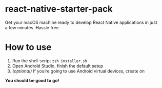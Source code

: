 # react-native-starter-pack
Get your macOS machine ready to develop React Native applications in just a few minutes. Hassle free.


# How to use

1. Run the shell script `zsh installer.sh`
2. Open Android Studio, finish the default setup
3. _(optional)_ If you’re going to use Android virtual devices, create on

**You should be good to go!**
